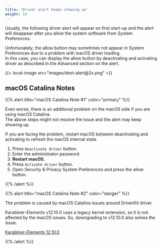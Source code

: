 ```yaml
---
title: 'Driver alert keeps showing up'
weight: 10
---
```


Usually, the following driver alert will appear on first start-up and the alert will disappear after you allow the system software from System Preferences.

Unfortunately, the allow button may sometimes not appear in System Preferences due to a problem with macOS driver loading.<br />
In this case, you can display the allow button by deactivating and activating driver as described in the Advanced section on the alert.

<div style="max-width: 600px">
{{< local-image src="images/dext-alert@2x.png" >}}
</div>

## macOS Catalina Notes

{{% alert title="macOS Catalina Note #1" color="primary" %}}

Even worse, there is an additional problem on the macOS side if you are using macOS Catalina.<br/>
The above steps might not resolve the issue and the alert may keep showing up.

If you are facing the problem, restart macOS between deactivating and activating to refresh the macOS internal state.

1.  Press `Deactivate driver` button.
2.  Enter the administrator password.
3.  **Restart macOS.**
4.  Press `Activate driver` button.
5.  Open Security & Privacy System Preferences and press the allow button.

{{% /alert %}}

{{% alert title="macOS Catalina Note #2" color="danger" %}}

The problem is caused by macOS Catalina issues around DriverKit driver.

Karabiner-Elements v12.10.0 uses a legacy kernel extension, so it is not affected by the macOS issues.
So, downgrading to v12.10.0 also solves the issue.

[Karabiner-Elements 12.10.0](/docs/releasenotes/#karabiner-elements-12100)

{{% /alert %}}
